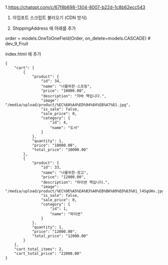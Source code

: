 1.https://chatgpt.com/c/67f8b698-1304-8007-b22d-1c8b62ecc543

1. 아임포트 스크립트 불러오기 (CDN 방식)

2. ShippingAddress 에 아래를 추가

order = models.OneToOneField(Order, on_delete=models.CASCADE)  # dev_9_Fruit

index.html 에 추가

<script src="https://cdn.iamport.kr/js/iamport.payment-1.2.0.js"></script>

```
{
    "cart": [
        {
            "product": {
                "id": 34,
                "name": "너를위한-스프링",
                "price": "10000.00",
                "description": "자바 책입니다.",
                "image": "/media/upload/product/%EC%8A%A4%ED%94%84%EB%A7%81.jpg",
                "is_sale": false,
                "sale_price": 0,
                "category": {
                    "id": 4,
                    "name": "도서"
                }
            },
            "quantity": 1,
            "price": "10000.00",
            "total_price": "10000.00"
        },
        {
            "product": {
                "id": 33,
                "name": "너를위한-장고",
                "price": "12000.00",
                "description": "파이썬 책입니다.",
                "image": "/media/upload/product/%EC%9E%A5%EA%B3%A0%EB%B6%80%ED%83%81_l4SgUHx.jpg",
                "is_sale": false,
                "sale_price": 0,
                "category": {
                    "id": 1,
                    "name": "파이썬"
                }
            },
            "quantity": 1,
            "price": "12000.00",
            "total_price": "12000.00"
        }
    ],
    "cart_total_items": 2,
    "cart_total_price": "22000.00"
}
```
